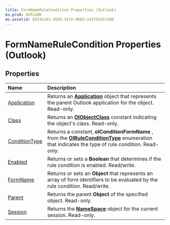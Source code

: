 ```yaml
---
title: FormNameRuleCondition Properties (Outlook)
ms.prod: OUTLOOK
ms.assetid: 8353e391-d5b5-42fe-9603-243765e57a96
---
```



# FormNameRuleCondition Properties (Outlook)

## Properties



|**Name**|**Description**|
|:-----|:-----|
|[Application](formnamerulecondition-application-property-outlook.md)|Returns an  **[Application](application-object-outlook.md)** object that represents the parent Outlook application for the object. Read-only.|
|[Class](formnamerulecondition-class-property-outlook.md)|Returns an  **[OlObjectClass](olobjectclass-enumeration-outlook.md)** constant indicating the object's class. Read-only.|
|[ConditionType](formnamerulecondition-conditiontype-property-outlook.md)|Returns a constant,  **olConditionFormName** , from the **[OlRuleConditionType](olruleconditiontype-enumeration-outlook.md)** enumeration that indicates the type of rule condition. Read-only.|
|[Enabled](formnamerulecondition-enabled-property-outlook.md)|Returns or sets a  **Boolean** that determines if the rule condition is enabled. Read/write.|
|[FormName](formnamerulecondition-formname-property-outlook.md)|Returns or sets an  **Object** that represents an array of form identifiers to be evaluated by the rule condition. Read/write.|
|[Parent](formnamerulecondition-parent-property-outlook.md)|Returns the parent  **Object** of the specified object. Read-only.|
|[Session](formnamerulecondition-session-property-outlook.md)|Returns the  **[NameSpace](namespace-object-outlook.md)** object for the current session. Read-only.|

